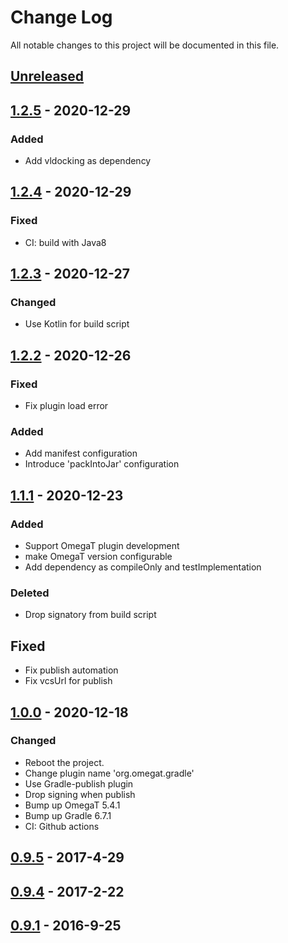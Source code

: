 # Change Log
All notable changes to this project will be documented in this file.

## [Unreleased]

## [1.2.5] - 2020-12-29

### Added
- Add vldocking as dependency

## [1.2.4] - 2020-12-29

### Fixed
- CI: build with Java8

## [1.2.3] - 2020-12-27

### Changed
- Use Kotlin for build script

## [1.2.2] - 2020-12-26

### Fixed
- Fix plugin load error

### Added
- Add manifest configuration
- Introduce 'packIntoJar' configuration

## [1.1.1] - 2020-12-23

### Added
- Support OmegaT plugin development
- make OmegaT version configurable
- Add dependency as compileOnly and testImplementation

### Deleted
- Drop signatory from build script

## Fixed
- Fix publish automation
- Fix vcsUrl for publish

## [1.0.0] - 2020-12-18

### Changed
- Reboot the project.
- Change plugin name 'org.omegat.gradle'
- Use Gradle-publish plugin
- Drop signing when publish
- Bump up OmegaT 5.4.1
- Bump up Gradle 6.7.1
- CI: Github actions

## [0.9.5] - 2017-4-29
## [0.9.4] - 2017-2-22
## [0.9.1] - 2016-9-25

[Unreleased]: https://github.com/miurahr/omegat-textra-plugin/compare/v1.2.5...HEAD
[1.2.5]: https://github.com/miurahr/omegat-textra-plugin/compare/v1.2.4...v1.2.5
[1.2.4]: https://github.com/miurahr/omegat-textra-plugin/compare/v1.2.3...v1.2.4
[1.2.3]: https://github.com/miurahr/omegat-textra-plugin/compare/v1.2.2...v1.2.3
[1.2.2]: https://github.com/miurahr/omegat-textra-plugin/compare/v1.1.1...v1.2.2
[1.1.1]: https://github.com/miurahr/omegat-textra-plugin/compare/v1.0.0...v1.1.1
[1.0.0]: https://github.com/miurahr/omegat-textra-plugin/compare/v0.9.5...v1.0.0
[0.9.5]: https://github.com/miurahr/omegat-textra-plugin/compare/v0.9.4...v0.9.5
[0.9.4]: https://github.com/miurahr/omegat-textra-plugin/compare/v0.9.1...v0.9.4
[0.9.1]: https://github.com/miurahr/omegat-textra-plugin/compare/v0.9.0...v0.9.1
